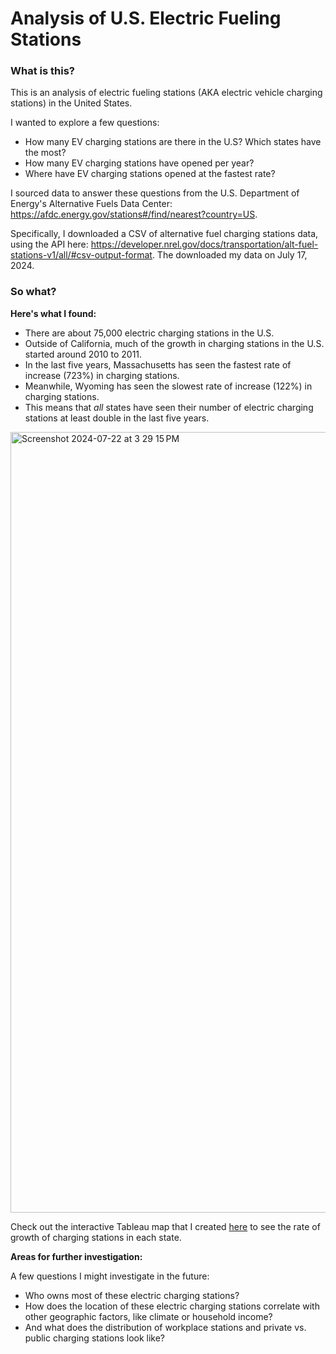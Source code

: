 # Analysis of U.S. Electric Fueling Stations

### What is this?

This is an analysis of electric fueling stations (AKA electric vehicle charging stations) in the United States.

I wanted to explore a few questions:
- How many EV charging stations are there in the U.S? Which states have the most?
- How many EV charging stations have opened per year?
- Where have EV charging stations opened at the fastest rate?

I sourced data to answer these questions from the U.S. Department of Energy's Alternative Fuels Data Center: https://afdc.energy.gov/stations#/find/nearest?country=US. 

Specifically, I downloaded a CSV of alternative fuel charging stations data, using the API here: https://developer.nrel.gov/docs/transportation/alt-fuel-stations-v1/all/#csv-output-format. The downloaded my data on July 17, 2024.

### So what?

**Here's what I found:**
- There are about 75,000 electric charging stations in the U.S.
- Outside of California, much of the growth in charging stations in the U.S. started around 2010 to 2011.
- In the last five years, Massachusetts has seen the fastest rate of increase (723%) in charging stations.
- Meanwhile, Wyoming has seen the slowest rate of increase (122%) in charging stations.
- This means that _all_ states have seen their number of electric charging stations at least double in the last five years.

<img width="1249" alt="Screenshot 2024-07-22 at 3 29 15 PM" src="https://github.com/user-attachments/assets/e7edfad7-7024-45ab-bdb7-a0cd7114c80c">

Check out the interactive Tableau map that I created [here](https://public.tableau.com/views/MappingtheIncreaseinU_S_ElectricChargingStations/MappingtheIncreaseinU_S_ElectricChargingStations?:language=en-US&:sid=&:redirect=auth&:display_count=n&:origin=viz_share_link) to see the rate of growth of charging stations in each state.

**Areas for further investigation:**

A few questions I might investigate in the future:
- Who owns most of these electric charging stations?
- How does the location of these electric charging stations correlate with other geographic factors, like climate or household income?
- And what does the distribution of workplace stations and private vs. public charging stations look like?
